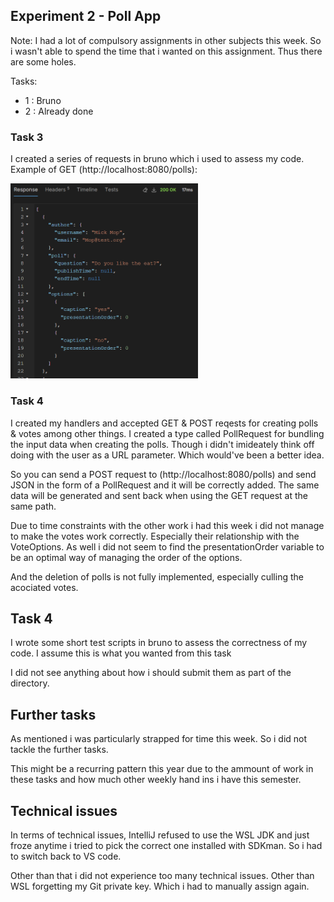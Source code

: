 ## Experiment 2 - Poll App

Note: I had a lot of compulsory assignments in other subjects this week. So i wasn't able to spend the time that i wanted on this assignment. Thus there are some holes. 

Tasks:
- 1 : Bruno
- 2 : Already done
### Task 3
I created a series of requests in bruno which i used to assess my code. 
Example of GET (http://localhost:8080/polls):

<img src="bruno_img.png" alt="bruno example img" width="300"/>


### Task 4
I created my handlers and accepted GET & POST reqests for creating polls & votes among other things.
I created a type called PollRequest for bundling the input data when creating the polls. Though i didn't imideately think off doing with the user as a URL parameter. Which would've been a better idea.

So you can send a POST request to (http://localhost:8080/polls) and send JSON in the form of a PollRequest and it will be correctly added. The same data will be generated and sent back when using the GET request at the same path.

Due to time constraints with the other work i had this week i did not manage to make the votes work correctly. Especially their relationship with the VoteOptions. 
As well i did not seem to find the presentationOrder variable to be an optimal way of managing the order of the options. 

And the deletion of polls is not fully implemented, especially culling the acociated votes. 

## Task 4
I wrote some short test scripts in bruno to assess the correctness of my code. I assume this is what you wanted from this task

I did not see anything about how i should submit them as part of the directory.

## Further tasks
As mentioned i was particularly strapped for time this week. So i did not tackle the further tasks. 

This might be a recurring pattern this year due to the ammount of work in these tasks and how much other weekly hand ins i have this semester. 

## Technical issues
In terms of technical issues, IntelliJ refused to use the WSL JDK and just froze anytime i tried to pick the correct one installed with SDKman. So i had to switch back to VS code. 

Other than that i did not experience too many technical issues. Other than WSL forgetting my Git private key. Which i had to manually assign again. 

